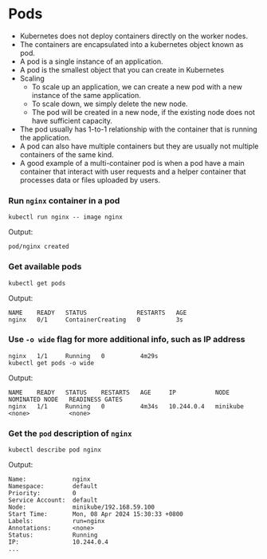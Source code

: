# Pods
* Kubernetes does not deploy containers directly on the worker nodes. 
* The containers are encapsulated into a kubernetes object known as pod.
* A pod is a single instance of an application.
* A pod is the smallest object that you can create in Kubernetes
* Scaling
  * To scale up an application, we can create a new pod 
  with a new instance of the same application.
  * To scale down, we simply delete the new node.
  * The pod will be created in a new node, if the existing node 
  does not have sufficient capacity.
* The pod usually has 1-to-1 relationship with the container that 
is running the application.
* A pod can also have multiple containers but they are usually 
not multiple containers of the same kind.
* A good example of a multi-container pod is when a pod 
have a main container that interact with user requests 
and a helper container that processes data or files uploaded by users.

### Run `nginx` container in a pod
```shell
kubectl run nginx -- image nginx
```
Output:
```text
pod/nginx created
```


### Get available pods
```shell
kubectl get pods
```
Output:
```text
NAME    READY   STATUS              RESTARTS   AGE
nginx   0/1     ContainerCreating   0          3s
```

### Use `-o wide` flag for more additional info, such as IP address
```shell
nginx   1/1     Running   0          4m29s
kubectl get pods -o wide
```
Output:
```text
NAME    READY   STATUS    RESTARTS   AGE     IP           NODE       NOMINATED NODE   READINESS GATES
nginx   1/1     Running   0          4m34s   10.244.0.4   minikube   <none>           <none>
```

### Get the `pod` description of `nginx`
```shell
kubectl describe pod nginx
```
Output:
```text
Name:             nginx
Namespace:        default
Priority:         0
Service Account:  default
Node:             minikube/192.168.59.100
Start Time:       Mon, 08 Apr 2024 15:30:33 +0800
Labels:           run=nginx
Annotations:      <none>
Status:           Running
IP:               10.244.0.4
...
```